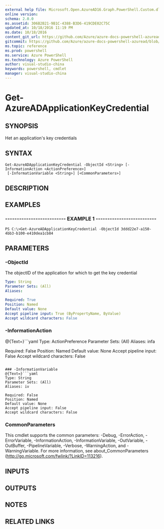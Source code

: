```yaml
---
external help file: Microsoft.Open.AzureAD16.Graph.PowerShell.Custom.dll-Help.xml
online version: 
schema: 2.0.0
ms.assetid: 306B2B21-9B1C-4388-B3D6-419CDE02C75C
updated_at: 10/18/2016 11:19 PM
ms.date: 10/18/2016
content_git_url: https://github.com/Azure/azure-docs-powershell-azuread/blob/master/Azure%20AD%20Cmdlets/AzureADPreview/v2.0.0/Get-AzureADApplicationKeyCredential.md
gitcommit: https://github.com/Azure/azure-docs-powershell-azuread/blob/b9713ade33b7e737581e4e9ec64604b63e6c9d76/Azure%20AD%20Cmdlets/AzureADPreview/v2.0.0/Get-AzureADApplicationKeyCredential.md
ms.topic: reference
ms.prod: powershell
ms.service: Azure PowerShell
ms.technology: Azure PowerShell
author: visual-studio-china
keywords: powershell, cmdlet
manager: visual-studio-china
---
```


# Get-AzureADApplicationKeyCredential

## SYNOPSIS
Het an application's key credentials

## SYNTAX

```
Get-AzureADApplicationKeyCredential -ObjectId <String> [-InformationAction <ActionPreference>]
 [-InformationVariable <String>] [<CommonParameters>]
```

## DESCRIPTION

## EXAMPLES

### -------------------------- EXAMPLE 1 --------------------------
```
PS C:\>Get-AzureADApplicationKeyCredential -ObjectId 3ddd22e7-a150-4bb3-b100-e410dea1cb84
```

## PARAMETERS

### -ObjectId
The objectID of the application for which to get the key credential

```yaml
Type: String
Parameter Sets: (All)
Aliases: 

Required: True
Position: Named
Default value: None
Accept pipeline input: True (ByPropertyName, ByValue)
Accept wildcard characters: False
```

### -InformationAction
@{Text=}```yaml
Type: ActionPreference
Parameter Sets: (All)
Aliases: infa

Required: False
Position: Named
Default value: None
Accept pipeline input: False
Accept wildcard characters: False
```

### -InformationVariable
@{Text=}```yaml
Type: String
Parameter Sets: (All)
Aliases: iv

Required: False
Position: Named
Default value: None
Accept pipeline input: False
Accept wildcard characters: False
```

### CommonParameters
This cmdlet supports the common parameters: -Debug, -ErrorAction, -ErrorVariable, -InformationAction, -InformationVariable, -OutVariable, -OutBuffer, -PipelineVariable, -Verbose, -WarningAction, and -WarningVariable. For more information, see about_CommonParameters (http://go.microsoft.com/fwlink/?LinkID=113216).

## INPUTS

## OUTPUTS

## NOTES

## RELATED LINKS


